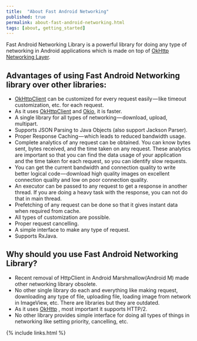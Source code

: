 ```yaml
---
title:  "About Fast Android Networking"
published: true
permalink: about-fast-android-networking.html
tags: [about, getting_started]
---
```


Fast Android Networking Library is a powerful library for doing any type of networking in Android applications which is made on top of [OkHttp Networking Layer](http://square.github.io/okhttp/).

##  Advantages of using Fast Android Networking library over other libraries:

* [OkHttpClient](http://square.github.io/okhttp/) can be customized for every request easily — like timeout customization, etc. for each request.
* As it uses [OkHttpClient](http://square.github.io/okhttp/) and [Okio](https://github.com/square/okio), it is faster.
* A single library for all types of networking — download, upload, multipart.
* Supports JSON Parsing to Java Objects (also support Jackson Parser).
* Proper Response Caching — which leads to reduced bandwidth usage.
* Complete analytics of any request can be obtained. You can know bytes sent, bytes received, and the time taken on any request. These analytics are important so that you can find the data usage of your application and the time taken for each request, so you can identify slow requests.
* You can get the current bandwidth and connection quality to write better logical code — download high quality images on excellent connection quality and low on poor connection quality.
* An executor can be passed to any request to get a response in another thread. If you are doing a heavy task with the response, you can not do that in main thread.
* Prefetching of any request can be done so that it gives instant data when required from cache.
* All types of customization are possible.
* Proper request cancelling.
* A simple interface to make any type of request.
* Supports RxJava.

## Why should you use Fast Android Networking Library?

* Recent removal of HttpClient in Android Marshmallow(Android M) made other networking library obsolete.
* No other single library do each and everything like making request, downloading any type of file, uploading file, loading image from network in ImageView, etc. There are libraries but they are outdated.
* As it uses [OkHttp](http://square.github.io/okhttp/) , most important it supports HTTP/2. 
* No other library provides simple interface for doing all types of things in networking like setting priority, cancelling, etc.



{% include links.html %}
